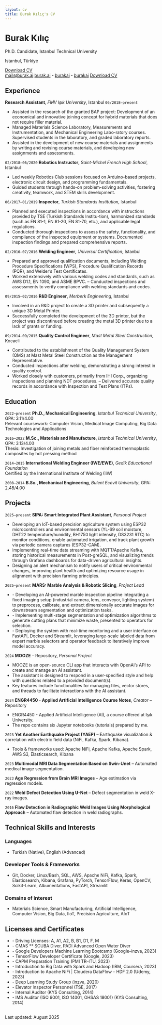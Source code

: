 ```yaml
---
layout: cv
title: Burak Kılıç's CV
---
```

# Burak Kılıç
Ph.D. Candidate, Istanbul Technical University

Istanbul, Türkiye<br/>

<div id="cv-download">
  <a href="https://release-assets.githubusercontent.com/github-production-release-asset/668041321/14a152f3-0782-407b-8f65-825f9630c9dd?sp=r&sv=2018-11-09&sr=b&spr=https&se=2025-08-14T05%3A40%3A17Z&rscd=attachment%3B+filename%3Dburak.pdf&rsct=application%2Foctet-stream&skoid=96c2d410-5711-43a1-aedd-ab1947aa7ab0&sktid=398a6654-997b-47e9-b12b-9515b896b4de&skt=2025-08-14T04%3A40%3A02Z&ske=2025-08-14T05%3A40%3A17Z&sks=b&skv=2018-11-09&sig=xJGPFLAty6%2Fn3MBf8sPZyhObWttP8fk0HtOgbtbR8U0%3D&jwt=eyJ0eXAiOiJKV1QiLCJhbGciOiJIUzI1NiJ9.eyJpc3MiOiJnaXRodWIuY29tIiwiYXVkIjoicmVsZWFzZS1hc3NldHMuZ2l0aHVidXNlcmNvbnRlbnQuY29tIiwia2V5Ijoia2V5MSIsImV4cCI6MTc1NTE0Njk4NywibmJmIjoxNzU1MTQ2Njg3LCJwYXRoIjoicmVsZWFzZWFzc2V0cHJvZHVjdGlvbi5ibG9iLmNvcmUud2luZG93cy5uZXQifQ.WH0OiZcrtj8o7b6ZRw04fIM2eOMryQdMuOrCTT0Duc4&response-content-disposition=attachment%3B%20filename%3Dburak.pdf&response-content-type=application%2Foctet-stream" target="_blank" class="cv-button">
    <i class="fa-solid fa-file-pdf"></i> Download CV
  </a>
</div>

<div id="webaddress">
  <a href="mailto:mail@burak.ai">mail@burak.ai</a>
  <a href="https://burak.ai"><i class="fa-solid fa-house"></i> burak.ai</a> - 
  <a href="https://github.com/burakai"><i class="fa-brands fa-github"></i> burakai</a> - 
  <a href="https://www.linkedin.com/in/burakai/"><i class="fa-brands fa-linkedin"></i> burakai</a>
  <a href="assets/Burak_Kilic_CV.pdf" target="_blank"><i class="fa-solid fa-file-pdf"></i> Download CV</a>

</div>


## Experience
**Research Assistant**, *FMV Işık University*, Istanbul
`06/2018–present`
- Assisted in the research of the granted BAP project: Development of an economical and innovative joining concept for hybrid materials that does not require filler material.
- Managed Materials Science Laboratory, Measurements and Instrumentation, and Mechanical Engineering Labo-ratory courses. Supervised students in the laboratory, and graded laboratory reports.
- Assisted in the development of new course materials and assignments by writing and revising course materials, and developing new assignments and assessments.

`02/2018–06/2020`
**Robotics Instructor**, *Saint-Michel French High School*, Istanbul  
- Led weekly Robotics Club sessions focused on Arduino-based projects, electronic circuit design, and programming fundamentals.
- Guided students through hands-on problem-solving activities, fostering creativity, teamwork, and STEM skills development.

`06/2017–01/2019`
**Inspector**, *Turkish Standards Institution*, Istanbul  
- Planned and executed inspections in accordance with instructions provided by TSE (Turkish Standards Institu-tion), harmonized standards (such as EN 81-1, EN 81-20, EN 81-70, etc.), and applicable legal regulations.
- Conducted thorough inspections to assess the safety, functionality, and compliance of the inspected equipment or systems. Documented inspection findings and prepared comprehensive reports.

`02/2016–07/2016`
**Welding Engineer**, *Universal Certification*, Istanbul  
- Prepared and approved qualification documents, including Welding Procedure Specifications (WPS), Procedure Qualification Records (PQR), and Welder’s Test Certificates.
- Worked extensively with various welding codes and standards, such as AWS D1.1, EN 1090, and ASME BPVC. – Conducted inspections and assessments to verify compliance with welding standards and codes.

`09/2015–02/2016`
**R&D Engineer**, *Merberk Engineering*, Istanbul  
- Involved in an R&D project to create a 3D printer and subsequently a unique 3D Metal Printer.
- Successfully completed the development of the 3D printer, but the project was discontinued before creating the metal 3D printer due to a lack of grants or funding.

`09/2014–09/2015`
**Quality Control Engineer**, *Mast Metal Steel Construction*, Kocaeli  
- Contributed to the establishment of the Quality Management System (QMS) at Mast Metal Steel Construction as the Management Representative.
- Conducted inspections after welding, demonstrating a strong interest in quality control.
- Worked closely with customers, primarily from IHI Corp., organizing inspections and planning NDT procedures. – Delivered accurate quality records in accordance with Inspection and Test Plans (ITPs).


## Education

`2022–present`
**Ph.D., Mechanical Engineering**, *Istanbul Technical University*, GPA: 3.11/4.00  
Relevant coursework: Computer Vision, Medical Image Computing, Big Data Technologies and Applications

`2016–2022`
**M.Sc., Materials and Manufacture**, *Istanbul Technical University*, GPA: 3.13/4.00  
Thesis: Investigation of joining metals and fiber reinforced thermoplastic composites by hot pressing method

`2014–2015`
**International Welding Engineer (IWE/EWE)**, *Gedik Educational Foundation*  
Certified by the International Institute of Welding (IIW)

`2008–2014`
**B.Sc., Mechanical Engineering**, *Bulent Ecevit University*, GPA: 2.48/4.00


## Projects

`2025–present`
**SIPA: Smart Integrated Plant Assistant**, *Personal Project*
- Developing an IoT-based precision agriculture system using ESP32 microcontrollers and environmental sensors (YL-69 soil moisture, DHT22 temperature/humidity, BH1750 light intensity, DS3231 RTC) to monitor conditions, enable automated irrigation, and track plant growth via periodic camera captures (ESP32-CAM).
- Implementing real-time data streaming with MQTT/Apache Kafka, storing historical measurements in Post-greSQL, and visualizing trends through Grafana dashboards for data-driven agricultural insights.
- Designing an alert mechanism to notify users of critical environmental changes, improving plant health and optimizing resource usage in alignment with precision farming principles.

`2025–present`
**MARS: Marble Analysis & Robotic Slicing**, *Project Lead*
- \- Developing an AI-powered marble inspection pipeline integrating a fixed imaging setup (industrial camera, lens, conveyor, lighting system) to preprocess, calibrate, and extract dimensionally accurate images for downstream segmentation and optimization tasks.
- \- Implementing multi-stage segmentation and optimization algorithms to generate cutting plans that minimize waste, presented to operators for selection.
- \- Deploying the system with real-time monitoring and a user interface on FastAPI, Docker and Streamlit, leveraging large-scale labeled data from expert marble selectors and operator feedback to iteratively improve model accuracy.

`2024`
**MOOZE** – Repository, *Personal Project*
- MOOZE is an open-source CLI app that interacts with OpenAI’s API to create and manage an AI assistant.
- The assistant is designed to respond in a user-specified style and help with questions related to a provided document(s).
- Key features include functionalities for managing files, vector stores, and threads to facilitate interactions with the AI assistant.

`2024`
**ENGR4450 - Applied Artificial Intelligence Course Notes**, *Creator* – Repository
- ENGR4450 - Applied Artificial Intelligence (AI), a course offered at Işık University.
- The repo contains six Jupyter notebooks (tutorials) prepared by me.

`2023`
**Yet Another Earthquake Project (YAEP)** – Earthquake visualization & correlation with electric field data (NiFi, Kafka, Spark, Kibana).
- Tools & frameworks used: Apache NiFi, Apache Kafka, Apache Spark, AWS S3, Elasticsearch, Kibana
<!-- Coordinated an end-to-end project focused on earthquake visualization and correlation analysis with electric field data. Led the team in utilizing a suite of Big Data Tools to seamlessly acquire, integrate, preprocess, analyze, and visualize the data. Leveraged real-time data streaming, advanced analytics, and interactive visualization techniques to uncover significant relationships between earthquakes and electric field data.
-->

`2023`
**Multimodal MRI Data Segmentation Based on Swin-Unet** – Automated medical image segmentation.

`2023`
**Age Regression from Brain MRI Images** – Age estimation via regression models.

`2022`
**Weld Defect Detection Using U-Net** – Defect segmentation in weld X-ray images.

`2016`
**Flaw Detection in Radiographic Weld Images Using Morphological Approach** – Automated flaw detection in weld radiographs.

## Technical Skills and Interests
### Languages
- Turkish (Native), English (Advanced)  
### Developer Tools & Frameworks
- Git, Docker, Linux/Bash, SQL, AWS, Apache NiFi, Kafka, Spark, Elasticsearch, Kibana, Grafana, PyTorch, TensorFlow, Keras, OpenCV, Scikit-Learn, Albumentations, FastAPI, Streamlit  
### Domains of Interest
- Materials Science, Smart Manufacturing, Artificial Intelligence, Computer Vision, Big Data, IIoT, Precision Agriculture, AIoT

## Licenses and Certificates

- \- Driving Licenses: A, A1, A2, B, B1, D1, F, M  
- \- CMAS ** SCUBA Diver, PADI Advanced Open Water Diver  
- \- Google Developers Machine Learning Bootcamp (Google–inzva, 2023)  
- \- TensorFlow Developer Certificate (Google, 2023)  
- \- CAPM Preparation Training (PMI TR–ITU, 2023)  
- \- Introduction to Big Data with Spark and Hadoop (IBM, Coursera, 2023)  
- \- Introduction to Apache NiFi | Cloudera DataFlow – HDF 2.0 (Udemy, 2023)  
- \- Deep Learning Study Group (inzva, 2020)  
- \- Elevator Inspector Personnel (TSE, 2017)  
- \- Internal Auditor (KYS Consulting, 2014)  
- \- IMS Auditor (ISO 9001, ISO 14001, OHSAS 18001) (KYS Consulting, 2014)

<br/>Last updated: August 2025<br/><br/>